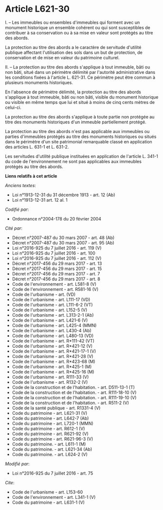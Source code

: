# Article L621-30

I. – Les immeubles ou ensembles d'immeubles qui forment avec un monument historique un ensemble cohérent ou qui sont
susceptibles de contribuer à sa conservation ou à sa mise en valeur sont protégés au titre des abords.

La protection au titre des abords a le caractère de servitude d'utilité publique affectant l'utilisation des sols dans un but
de protection, de conservation et de mise en valeur du patrimoine culturel.

II. – La protection au titre des abords s'applique à tout immeuble, bâti ou non bâti, situé dans un périmètre délimité par
l'autorité administrative dans les conditions fixées à l'article L. 621-31. Ce périmètre peut être commun à plusieurs
monuments historiques.

En l'absence de périmètre délimité, la protection au titre des abords s'applique à tout immeuble, bâti ou non bâti, visible
du monument historique ou visible en même temps que lui et situé à moins de cinq cents mètres de celui-ci.

La protection au titre des abords s'applique à toute partie non protégée au titre des monuments historiques d'un immeuble
partiellement protégé.

La protection au titre des abords n'est pas applicable aux immeubles ou parties d'immeubles protégés au titre des monuments
historiques ou situés dans le périmètre d'un site patrimonial remarquable classé en application des articles L. 631-1 et L.
631-2.

Les servitudes d'utilité publique instituées en application de l'article L. 341-1 du code de l'environnement ne sont pas
applicables aux immeubles protégés au titre des abords.

**Liens relatifs à cet article**

_Anciens textes_:

  - Loi n°1913-12-31 du 31 décembre 1913 - art. 12 (Ab)
  - Loi n°1913-12-31 art. 12 al. 1

_Codifié par_:

  - Ordonnance n°2004-178 du 20 février 2004

_Cité par_:

  - Décret n°2007-487 du 30 mars 2007 - art. 48 (Ab)
  - Décret n°2007-487 du 30 mars 2007 - art. 95 (Ab)
  - Loi n°2016-925 du 7 juillet 2016 - art. 119 (V)
  - Loi n°2016-925 du 7 juillet 2016 - art. 100
  - Loi n°2016-925 du 7 juillet 2016 - art. 112 (V)
  - Décret n°2017-456 du 29 mars 2017 - art. 13
  - Décret n°2017-456 du 29 mars 2017 - art. 15
  - Décret n°2017-456 du 29 mars 2017 - art. 7
  - Décret n°2017-456 du 29 mars 2017 - art. 8
  - Code de l'environnement - art. L581-8 (V)
  - Code de l'environnement - art. R581-16 (V)
  - Code de l'urbanisme - art. (VD)
  - Code de l'urbanisme - art. L111-17 (VD)
  - Code de l'urbanisme - art. L111-6-2 (VT)
  - Code de l'urbanisme - art. L152-5 (V)
  - Code de l'urbanisme - art. L313-2-1 (Ab)
  - Code de l'urbanisme - art. L421-6 (V)
  - Code de l'urbanisme - art. L425-4 (MMN)
  - Code de l'urbanisme - art. L430-4 (Ab)
  - Code de l'urbanisme - art. L480-13 (VD)
  - Code de l'urbanisme - art. R*111-42 (VT)
  - Code de l'urbanisme - art. R*421-12 (V)
  - Code de l'urbanisme - art. R*421-17-1 (V)
  - Code de l'urbanisme - art. R*421-28 (V)
  - Code de l'urbanisme - art. R*423-68 (M)
  - Code de l'urbanisme - art. R*425-1 (M)
  - Code de l'urbanisme - art. R*425-16 (M)
  - Code de l'urbanisme - art. R111-33 (V)
  - Code de l'urbanisme - art. R132-2 (V)
  - Code de la construction et de l'habitation. - art. D511-13-1 (T)
  - Code de la construction et de l'habitation. - art. R111-18-10 (V)
  - Code de la construction et de l'habitation. - art. R111-19-10 (V)
  - Code de la construction et de l'habitation. - art. R511-2 (V)
  - Code de la santé publique - art. R1331-4 (V)
  - Code du patrimoine - art. L621-31 (V)
  - Code du patrimoine - art. L642-7 (Ab)
  - Code du patrimoine - art. L720-1 (MMN)
  - Code du patrimoine - art. R612-1 (V)
  - Code du patrimoine - art. R621-92 (V)
  - Code du patrimoine - art. R621-96-3 (V)
  - Code du patrimoine. - art. L611-1 (M)
  - Code du patrimoine. - art. L621-34 (Ab)
  - Code du patrimoine. - art. L624-2 (V)

_Modifié par_:

  - Loi n°2016-925 du 7 juillet 2016 - art. 75

_Cite_:

  - Code de l'urbanisme - art. L153-60
  - Code de l'environnement - art. L341-1 (V)
  - Code du patrimoine - art. L631-1 (V)
